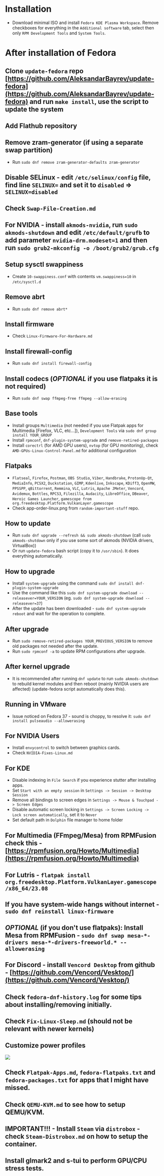 # Installation
* Download minimal ISO and install `Fedora KDE Plasma Workspace`. Remove checkboxes for everything in the `Additional software` tab, select then only `RPM Development Tools` and `System Tools`.

# After installation of Fedora

## Clone `update-fedora` repo [https://github.com/AleksandarBayrev/update-fedora](https://github.com/AleksandarBayrev/update-fedora) and run `make install`, use the script  to update the system

## Add Flathub repository

## Remove zram-generator (if using a separate swap partition)
* Run `sudo dnf remove zram-generator-defaults zram-generator`

## Disable SELinux - edit `/etc/selinux/config` file, find line `SELINUX=` and set it to `disabled` => `SELINUX=disabled`

## Check `Swap-File-Creation.md`

## For NVIDIA - install `akmods-nvidia`, run `sudo akmods-shutdown` and edit `/etc/default/grufb` to add parameter `nvidia-drm.modeset=1` and then run `sudo grub2-mkconfig -o /boot/grub2/grub.cfg`

## Setup sysctl swappiness
* Create `10-swappiness.conf` with contents `vm.swappiness=10` in `/etc/sysctl.d`

## Remove abrt
* Run `sudo dnf remove abrt*`

## Install firmware
* Check `Linux-Firmware-For-Hardware.md`

## Install firewall-config
* Run `sudo dnf install firewall-config`

## Install codecs (*OPTIONAL* if you use flatpaks it is not required)
* Run `sudo dnf swap ffmpeg-free ffmpeg --allow-erasing`

## Base tools
* Install groups `Multimedia` (not needed if you use Flatpak apps for Multimedia [Firefox, VLC, etc...]), `Development Tools` via `sudo dnf group install YOUR_GROUP`
* Install `rpmconf`, `dnf-plugin-system-upgrade` and `remove-retired-packages`
* Install `corectrl` (for AMD GPU users), `nvtop` (for GPU monitoring), check `AMD-GPUs-Linux-Control-Panel.md` for additional configuration

## Flatpaks
* `Flatseal`, `Firefox`, `Postman`, `OBS Studio`, `Viber`, `Handbrake`, `ProtonUp-Qt`, `MediaInfo`, `PCSX2`, `Duckstation`, `GIMP`, `Kdenlive`, `Inkscape`, `KDiff3`, `OpenMW`, `PPSSPP`, `qBittorrent`, `Remmina`, `VLC`, `Lutris`, `Apache JMeter`, `Vencord`, `Avidemux`, `Bottles`, `RPCS3`, `Filezilla`, `Audacity`, `LibreOffice`, `DBeaver`, `Heroic Games Launcher`, `gamescope from org.freedesktop.Platform.VulkanLayer.gamescope`
* Check app-order-linux.png from `random-important-stuff` repo.

## How to update
* Run `sudo dnf upgrade --refresh && sudo akmods-shutdown` (call `sudo akmods-shutdown` only if you use some sort of akmods (NVIDIA drivers, VirtualBox))
* Or run `update-fedora` bash script (copy it to `/usr/sbin`). It does everything automatically.

## How to upgrade
* Install `system-upgrade` using the command `sudo dnf install dnf-plugin-system-upgrade`
* Use the command like this `sudo dnf system-upgrade download --releasever=YOUR_VERSION` (eg. `sudo dnf system-upgrade download --releasever=37`)
* After the update has been downloaded - `sudo dnf system-upgrade reboot` and wait for the operation to complete.

## After upgrade
* Run `sudo remove-retired-packages YOUR_PREVIOUS_VERSION` to remove old packages not needed after the update. 
* Run `sudo rpmconf -a` to update RPM configurations after upgrade.
 
## After kernel upgrade
* It is recommended after running `dnf update` to run `sudo akmods-shutdown` to rebuild kernel modules and then reboot (mainly NVIDIA users are affected) (update-fedora script automatically does this).

## Running in VMware
* Issue noticed on Fedora 37 - sound is choppy, to resolve it: `sudo dnf install pulseaudio --allowerasing`

## For NVIDIA Users
* Install `envycontrol` to switch between graphics cards.
* Check `NVIDIA-Fixes-Linux.md`

## For KDE
* Disable indexing in `File Search` if you experience stutter after installing apps.
* Set `Start with an empty session` in `Settings -> Session -> Desktop Session`
* Remove all bindings to screen edges in `Settings -> Mouse & Touchpad -> Screen Edges`
* Disable automatic screen locking in `Settings -> Screen Locking -> Lock screen automatically`, set it to `Never`
* Set default path in `Dolphin` file manager to home folder

## For Multimedia (FFmpeg/Mesa) from RPMFusion check this - [https://rpmfusion.org/Howto/Multimedia](https://rpmfusion.org/Howto/Multimedia)

## For Lutris - `flatpak install org.freedesktop.Platform.VulkanLayer.gamescope/x86_64/23.08`

## If you have system-wide hangs without internet - `sudo dnf reinstall linux-firmware`

## *OPTIONAL* (if you don't use flatpaks): Install Mesa from RPMFusion - `sudo dnf swap mesa-*-drivers mesa-*-drivers-freeworld.* --allowerasing`

## For Discord - install `Vencord Desktop` from github - [https://github.com/Vencord/Vesktop/](https://github.com/Vencord/Vesktop/)

## Check `fedora-dnf-history.log` for some tips about installing/removing initially.

## Check `Fix-Linux-Sleep.md` (should not be relevant with newer kernels)

## Customize power profiles

<img src="./kde-power-profiles.png" />

## Check `Flatpak-Apps.md`, `fedora-flatpaks.txt` and `fedora-packages.txt` for apps that I might have missed.

## Check `QEMU-KVM.md` to see how to setup QEMU/KVM.

## IMPORTANT!!! - Install `Steam` via `distrobox` - check `Steam-Distrobox.md` on how to setup the container.

## Install glmark2 and s-tui to perform GPU/CPU stress tests.